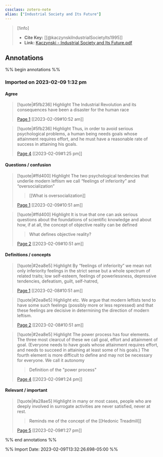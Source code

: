 ```yaml
---
cssclass: zotero-note
alias: ["Industrial Society and Its Future"]
---
```


> [!info]
> - **Cite Key:** [[@kaczynskiIndustrialSocietyIts1995]]
> - **Link:** [Kaczynski - Industrial Society and Its Future.pdf](file://C:\Users\willc\Zotero\storage\VTUWKHPM\Kaczynski%20-%20Industrial%20Society%20and%20Its%20Future.pdf)

## Annotations
%% begin annotations %%
### Imported on 2023-02-09 1:32 pm

#### Agree

> [!quote|#5fb236] Highlight
> The Industrial Revolution and its consequences have been a disaster for the human race
>
> [Page 1](zotero://open-pdf/library/items/VTUWKHPM?page=1) [[2023-02-09#10:52 am]]

> [!quote|#5fb236] Highlight
> Thus, in order to avoid serious psychological problems, a human being needs goals whose attainment requires effort, and he must have a reasonable rate of success in attaining his goals.
>
> [Page 4](zotero://open-pdf/library/items/VTUWKHPM?page=4) [[2023-02-09#1:25 pm]]

#### Questions / confusion

> [!quote|#ffd400] Highlight
> The two psychological tendencies that underlie modern leftism we call “feelings of inferiority” and “oversocialization”
>
>> [[What is oversocialization]]
>> 
>
> [Page 1](zotero://open-pdf/library/items/VTUWKHPM?page=1) [[2023-02-09#10:51 am]]

> [!quote|#ffd400] Highlight
> It is true that one can ask serious questions about the foundations of scientific knowledge and about how, if at all, the concept of objective reality can be defined
>
>> What defines objective reality?
>
> [Page 2](zotero://open-pdf/library/items/VTUWKHPM?page=2) [[2023-02-09#10:51 am]]

#### Definitions / concepts

> [!quote|#2ea8e5] Highlight
> By “feelings of inferiority” we mean not only inferiority feelings in the strict sense but a whole spectrum of related traits; low self-esteem, feelings of powerlessness, depressive tendencies, defeatism, guilt, self-hatred,
>
> [Page 1](zotero://open-pdf/library/items/VTUWKHPM?page=1) [[2023-02-08#10:51 am]]

> [!quote|#2ea8e5] Highlight
> etc. We argue that modern leftists tend to have some such feelings (possibly more or less repressed) and that these feelings are decisive in determining the direction of modern leftism.
>
> [Page 2](zotero://open-pdf/library/items/VTUWKHPM?page=2) [[2023-02-08#10:51 am]]

> [!quote|#2ea8e5] Highlight
> The power process has four elements. The three most clearcut of these we call goal, effort and attainment of goal. (Everyone needs to have goals whose attainment requires effort, and needs to succeed in attaining at least some of his goals.) The fourth element is more difficult to define and may not be necessary for everyone. We call it autonomy
>
>> Definition of the "power process"
>
> [Page 4](zotero://open-pdf/library/items/VTUWKHPM?page=4) [[2023-02-09#1:24 pm]]

#### Relevant / important

> [!quote|#a28ae5] Highlight
> in many or most cases, people who are deeply involved in surrogate activities are never satisfied, never at rest.
>
>> Reminds me of the concept of the [[Hedonic Treadmill]]
>
> [Page 5](zotero://open-pdf/library/items/VTUWKHPM?page=5) [[2023-02-09#1:27 pm]]


%% end annotations %%

%% Import Date: 2023-02-09T13:32:26.698-05:00 %%

